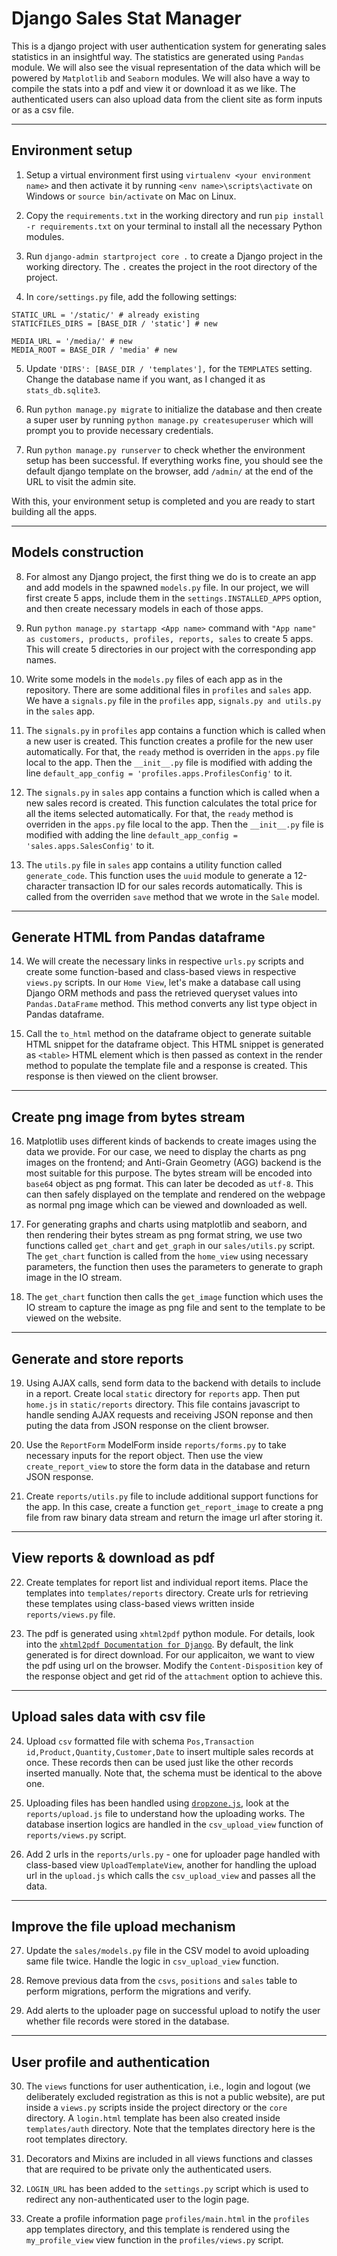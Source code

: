 # Django Sales Stat Manager

This is a django project with user authentication system for generating sales statistics in an insightful way. The statistics are generated using `Pandas` module. We will also see the visual representation of the data which will be powered by `Matplotlib` and `Seaborn` modules. We will also have a way to compile the stats into a pdf and view it or download it as we like. The authenticated users can also upload data from the client site as form inputs or as a csv file.

<hr>

## Environment setup

1. Setup a virtual environment first using `virtualenv <your environment name>` and then activate it by running `<env name>\scripts\activate` on Windows or `source bin/activate` on Mac on Linux.

2. Copy the `requirements.txt` in the working directory and run `pip install -r requirements.txt` on your terminal to install all the necessary Python modules.

3. Run `django-admin startproject core .` to create a Django project in the working directory. The `.` creates the project in the root directory of the project.

4. In `core/settings.py` file, add the following settings:

```
STATIC_URL = '/static/' # already existing
STATICFILES_DIRS = [BASE_DIR / 'static'] # new

MEDIA_URL = '/media/' # new
MEDIA_ROOT = BASE_DIR / 'media' # new
```

5. Update `'DIRS': [BASE_DIR / 'templates'],` for the `TEMPLATES` setting. Change the database name if you want, as I changed it as `stats_db.sqlite3`.

6. Run `python manage.py migrate` to initialize the database and then create a super user by running `python manage.py createsuperuser` which will prompt you to provide necessary credentials.

7. Run `python manage.py runserver` to check whether the environment setup has been successful. If everything works fine, you should see the default django template on the browser, add `/admin/` at the end of the URL to visit the admin site.

With this, your environment setup is completed and you are ready to start building all the apps.

<hr>

## Models construction

8. For almost any Django project, the first thing we do is to create an app and add models in the spawned `models.py` file. In our project, we will first create 5 apps, include them in the `settings.INSTALLED_APPS` option, and then create necessary models in each of those apps.

9. Run `python manage.py startapp <App name>` command with `"App name" as customers, products, profiles, reports, sales` to create 5 apps. This will create 5 directories in our project with the corresponding app names.

10. Write some models in the `models.py` files of each app as in the repository. There are some additional files in `profiles` and `sales` app. We have a `signals.py` file in the `profiles` app, `signals.py and utils.py` in the `sales` app.

11. The `signals.py` in `profiles` app contains a function which is called when a new user is created. This function creates a profile for the new user automatically. For that, the `ready` method is overriden in the `apps.py` file local to the app. Then the `__init__.py` file is modified with adding the line `default_app_config = 'profiles.apps.ProfilesConfig'` to it.

12. The `signals.py` in `sales` app contains a function which is called when a new sales record is created. This function calculates the total price for all the items selected automatically. For that, the `ready` method is overriden in the `apps.py` file local to the app. Then the `__init__.py` file is modified with adding the line `default_app_config = 'sales.apps.SalesConfig'` to it.

13. The `utils.py` file in `sales` app contains a utility function called `generate_code`. This function uses the `uuid` module to generate a 12-character transaction ID for our sales records automatically. This is called from the overriden `save` method that we wrote in the `Sale` model.

<hr>

## Generate HTML from Pandas dataframe

14. We will create the necessary links in respective `urls.py` scripts and create some function-based and class-based views in respective `views.py` scripts. In our `Home View`, let's make a database call using Django ORM methods and pass the retrieved queryset values into `Pandas.DataFrame` method. This method converts any list type object in Pandas dataframe.

15. Call the `to_html` method on the dataframe object to generate suitable HTML snippet for the dataframe object. This HTML snippet is generated as `<table>` HTML element which is then passed as context in the render method to populate the template file and a response is created. This response is then viewed on the client browser.

<hr>

## Create png image from bytes stream

16. Matplotlib uses different kinds of backends to create images using the data we provide. For our case, we need to display the charts as png images on the frontend; and Anti-Grain Geometry (AGG) backend is the most suitable for this purpose. The bytes stream will be encoded into `base64` object as png format. This can later be decoded as `utf-8`. This can then safely displayed on the template and rendered on the webpage as normal png image which can be viewed and downloaded as well.

17. For generating graphs and charts using matplotlib and seaborn, and then rendering their bytes stream as png format string, we use two functions called `get_chart` and `get_graph` in our `sales/utils.py` script. The `get_chart` function is called from the `home_view` using necessary parameters, the function then uses the parameters to generate to graph image in the IO stream.

18. The `get_chart` function then calls the `get_image` function which uses the IO stream to capture the image as png file and sent to the template to be viewed on the website.

<hr>

## Generate and store reports

19. Using AJAX calls, send form data to the backend with details to include in a report. Create local `static` directory for `reports` app. Then put `home.js` in `static/reports` directory. This file contains javascript to handle sending AJAX requests and receiving JSON reponse and then puting the data from JSON response on the client browser.

20. Use the `ReportForm` ModelForm inside `reports/forms.py` to take necessary inputs for the report object. Then use the view `create_report_view` to store the form data in the database and return JSON response.

21. Create `reports/utils.py` file to include additional support functions for the app. In this case, create a function `get_report_image` to create a png file from raw binary data stream and return the image url after storing it.

<hr>

## View reports & download as pdf

22. Create templates for report list and individual report items. Place the templates into `templates/reports` directory. Create urls for retrieving these templates using class-based views written inside `reports/views.py` file.

23. The pdf is generated using `xhtml2pdf` python module. For details, look into the [`xhtml2pdf Documentation for Django`](https://xhtml2pdf.readthedocs.io/en/latest/usage.html). By default, the link generated is for direct download. For our applicaiton, we want to view the pdf using url on the browser. Modify the `Content-Disposition` key of the response object and get rid of the `attachment` option to achieve this.

<hr>

## Upload sales data with csv file

24. Upload `csv` formatted file with schema `Pos,Transaction id,Product,Quantity,Customer,Date` to insert multiple sales records at once. These records then can be used just like the other records inserted manually. Note that, the schema must be identical to the above one.

25. Uploading files has been handled using [`dropzone.js`](https://www.dropzonejs.com/), look at the `reports/upload.js` file to understand how the uploading works. The database insertion logics are handled in the `csv_upload_view` function of `reports/views.py` script.

26. Add 2 urls in the `reports/urls.py` - one for uploader page handled with class-based view `UploadTemplateView`, another for handling the upload url in the `upload.js` which calls the `csv_upload_view` and passes all the data.

<hr>

## Improve the file upload mechanism

27. Update the `sales/models.py` file in the CSV model to avoid uploading same file twice. Handle the logic in `csv_upload_view` function.

28. Remove previous data from the `csvs`, `positions` and `sales` table to perform migrations, perform the migrations and verify.

29. Add alerts to the uploader page on successful upload to notify the user whether file records were stored in the database.

<hr>

## User profile and authentication

30. The `views` functions for user authentication, i.e., login and logout (we deliberately excluded registration as this is not a public website), are put inside a `views.py` scripts inside the project directory or the `core` directory. A `login.html` template has been also created inside `templates/auth` directory. Note that the templates directory here is the root templates directory.

31. Decorators and Mixins are included in all views functions and classes that are required to be private only the authenticated users.

32. `LOGIN_URL` has been added to the `settings.py` script which is used to redirect any non-authenticated user to the login page.

33. Create a profile information page `profiles/main.html` in the `profiles` app templates directory, and this template is rendered using the `my_profile_view` view function in the `profiles/views.py` script.
